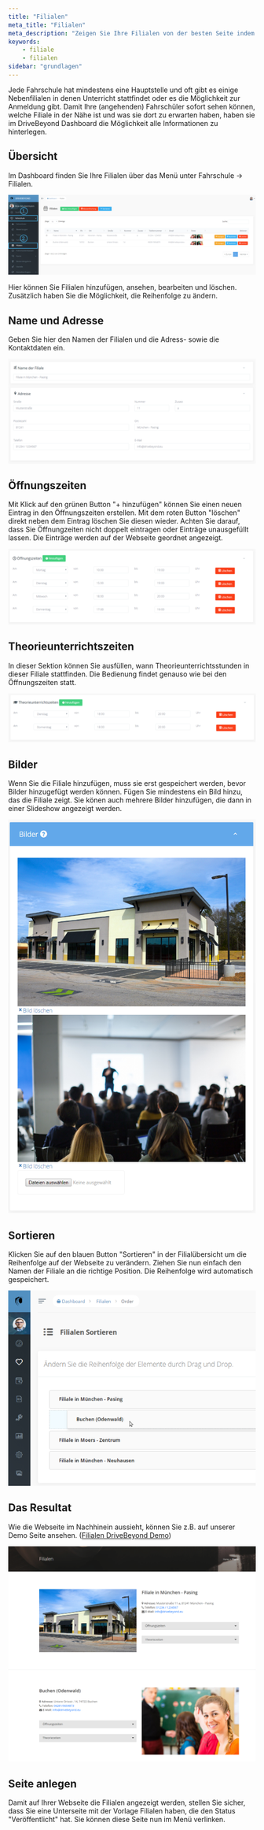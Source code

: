 ```yaml
---
title: "Filialen"
meta_title: "Filialen"
meta_description: "Zeigen Sie Ihre Filialen von der besten Seite indem Sie Bilder, Öffnungszeiten und Theorieunterrichtszeiten veröffentlichen."
keywords:
    - filiale
    - filialen
sidebar: "grundlagen"
---
```


Jede Fahrschule hat mindestens eine Hauptstelle und oft gibt es einige Nebenfilialen in denen Unterricht stattfindet oder es die Möglichkeit zur Anmeldung gibt. Damit Ihre (angehenden) Fahrschüler sofort sehen können, welche Filiale in der Nähe ist und was sie dort zu erwarten haben, haben sie im DriveBeyond Dashboard die Möglichkeit alle Informationen zu hinterlegen.

## Übersicht

Im Dashboard finden Sie Ihre Filialen über das Menü unter Fahrschule -> Filialen.

![Filialen Uebersicht](../images/concepts/filialen_uebersicht.png)

Hier können Sie Filialen hinzufügen, ansehen, bearbeiten und löschen. Zusätzlich haben Sie die Möglichkeit, die Reihenfolge zu ändern.

## Name und Adresse

Geben Sie hier den Namen der Filialen und die Adress- sowie die Kontaktdaten ein.

![Filialen_Details](../images/concepts/filialen-details.png)

## Öffnungszeiten

Mit Klick auf den grünen Button "+ hinzufügen" können Sie einen neuen Eintrag in den Öffnungszeiten erstellen. Mit dem roten Button "löschen" direkt neben dem Eintrag löschen Sie diesen wieder. Achten Sie darauf, dass Sie Öffnungzeiten nicht doppelt eintragen oder Einträge unausgefüllt lassen. Die Einträge werden auf der Webseite geordnet angezeigt.

![Filialen_Oeffnungszeiten](../images/concepts/filialen-oeffnungszeiten.png)

## Theorieunterrichtszeiten

In dieser Sektion können Sie ausfüllen, wann Theorieunterrichtsstunden in dieser Filiale stattfinden. Die Bedienung findet genauso wie bei den Öffnungszeiten statt.

![Filialen_Theoriezeiten](../images/concepts/filialen-theoriezeiten.png)

## Bilder

Wenn Sie die Filiale hinzufügen, muss sie erst gespeichert werden, bevor Bilder hinzugefügt werden können. Fügen Sie mindestens ein Bild hinzu, das die Filiale zeigt. Sie könen auch mehrere Bilder hinzufügen, die dann in einer Slideshow angezeigt werden.

![Filialen_Bilder](../images/concepts/filialen_bilder.png)

## Sortieren

Klicken Sie auf den blauen Button "Sortieren" in der Filialübersicht um die Reihenfolge auf der Webseite zu verändern. Ziehen Sie nun einfach den Namen der Filiale an die richtige Position. Die Reihenfolge wird automatisch gespeichert.

![Filialen_Reihenfolge_Aendern](../images/concepts/sortieren.png)

## Das Resultat

Wie die Webseite im Nachhinein aussieht, können Sie z.B. auf unserer Demo Seite ansehen. ([Filialen DriveBeyond Demo](https://demo.drivebeyond.eu/filialen))

![Filialen Webseite](../images/concepts/filialen_resultat.png)

## Seite anlegen

Damit auf Ihrer Webseite die Filialen angezeigt werden, stellen Sie sicher, dass Sie eine Unterseite mit der Vorlage Filialen haben, die den Status "Veröffentlicht" hat. Sie können diese Seite nun im Menü verlinken.
